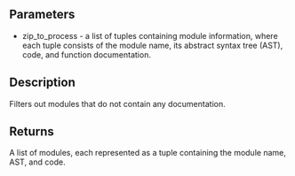 ## Parameters

- zip_to_process - a list of tuples containing module information, where each tuple consists of the module name, its abstract syntax tree (AST), code, and function documentation.

## Description
Filters out modules that do not contain any documentation.

## Returns
A list of modules, each represented as a tuple containing the module name, AST, and code.